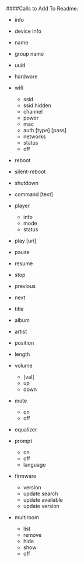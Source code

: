 

####Calls to Add To Readme:


* info
* device info
* name
* group name
* uuid
* hardware
* wifi 
    * ssid
    * ssid hidden
    * channel
    * power
    * mac
    * auth [type] [pass]
    * networks
    * status
    * off
    
* reboot
* silent-reboot
* shutdown
* command [text]


* player
    * info
    * mode
    * status

* play [uri]
* pause
* resume
* stop
* previous
* next
* title
* album
* artist
* position
* length

* volume
    * [val]
    * up
    * down

* mute
    * on
    * off

* equalizer

* prompt
    * on
    * off
    * language

* firmware
    * version
    * update search
    * update available
    * update version

* multiroom
    * list
    * remove
    * hide
    * show
    * off
	  
	 
	  

